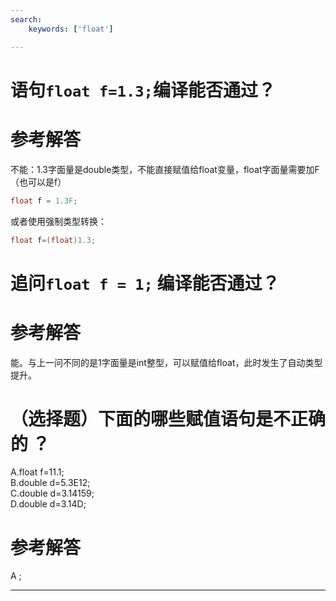 ```yaml
---
search:
    keywords: ['float']

---
```



# 语句`float f=1.3;`编译能否通过？

# 参考解答

不能：1.3字面量是double类型，不能直接赋值给float变量，float字面量需要加F（也可以是f）
```java
float f = 1.3F;  
```
或者使用强制类型转换：
```java
float f=(float)1.3;
```

# 追问`float f = 1;` 编译能否通过？

# 参考解答

能。与上一问不同的是1字面量是int整型，可以赋值给float，此时发生了自动类型提升。


# （选择题）下面的哪些赋值语句是不正确的 ？

A.float f=11.1;  
B.double d=5.3E12;  
C.double d=3.14159;  
D.double d=3.14D;

# 参考解答

A ;

---




